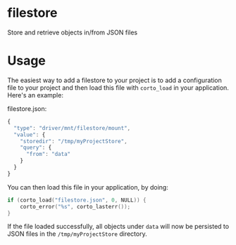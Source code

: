 # filestore
Store and retrieve objects in/from JSON files

# Usage
The easiest way to add a filestore to your project is to add a configuration file to your project and then load this file with `corto_load` in your application. Here's an example:

filestore.json:
```javascript
{
  "type": "driver/mnt/filestore/mount",
  "value": {
    "storedir": "/tmp/myProjectStore",
    "query": {
      "from": "data"
    }
  }
}
```

You can then load this file in your application, by doing:
```c
if (corto_load("filestore.json", 0, NULL)) {
    corto_error("%s", corto_lasterr());
}
```

If the file loaded successfully, all objects under `data` will now be persisted to JSON files in the `/tmp/myProjectStore` directory.
